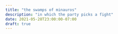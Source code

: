 ```yaml
---
title: "the swamps of minauros"
description: "in which the party picks a fight"
date: 2021-05-28T23:00:00-07:00
draft: true
---
```

